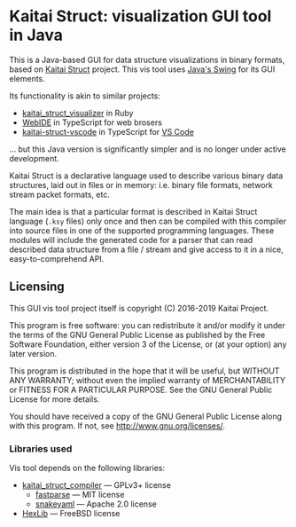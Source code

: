 # Kaitai Struct: visualization GUI tool in Java

This is a Java-based GUI for data structure visualizations in binary
formats, based on [Kaitai Struct](http://kaitai.io) project. This vis
tool uses [Java's Swing](https://en.wikipedia.org/wiki/Swing_%28Java%29)
for its GUI elements.

Its functionality is akin to similar projects:

* [kaitai_struct_visualizer](https://github.com/kaitai-io/kaitai_struct_visualizer) in Ruby
* [WebIDE](https://ide.kaitai.io/) in TypeScript for web brosers
* [kaitai-struct-vscode](https://marketplace.visualstudio.com/items?itemName=fudgepops.kaitai-struct-vscode) in TypeScript for [VS Code](https://code.visualstudio.com/)

... but this Java version is significantly simpler and is no longer under
active development.

Kaitai Struct is a declarative language used to describe various
binary data structures, laid out in files or in memory: i.e. binary
file formats, network stream packet formats, etc.

The main idea is that a particular format is described in Kaitai
Struct language (`.ksy` files) only once and then can be compiled with
this compiler into source files in one of the supported programming
languages. These modules will include the generated code for a parser
that can read described data structure from a file / stream and give
access to it in a nice, easy-to-comprehend API.

## Licensing

This GUI vis tool project itself is copyright (C) 2016-2019 Kaitai
Project.

This program is free software: you can redistribute it and/or modify
it under the terms of the GNU General Public License as published by
the Free Software Foundation, either version 3 of the License, or (at
your option) any later version.

This program is distributed in the hope that it will be useful, but
WITHOUT ANY WARRANTY; without even the implied warranty of
MERCHANTABILITY or FITNESS FOR A PARTICULAR PURPOSE.  See the GNU
General Public License for more details.

You should have received a copy of the GNU General Public License
along with this program.  If not, see <http://www.gnu.org/licenses/>.

### Libraries used

Vis tool depends on the following libraries:

* [kaitai_struct_compiler](https://github.com/kaitai_struct_compiler) — GPLv3+ license
  * [fastparse](http://www.lihaoyi.com/fastparse/) — MIT license
  * [snakeyaml](https://bitbucket.org/asomov/snakeyaml) — Apache 2.0 license
* [HexLib](http://hexedit-lib.sourceforge.net/) — FreeBSD license
